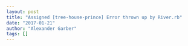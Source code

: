 ```yaml
---
layout: post
title: "Assigned [tree-house-prince] Error thrown up by River.rb"
date: "2017-01-21"
author: "Alexander Garber"
tags: []
---
```


<br>